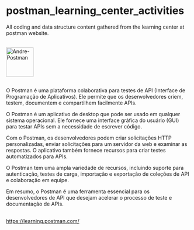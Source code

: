 # postman_learning_center_activities
All coding and data structure content gathered from the learning center at postman website.
<div style="display: inline_block"><br> 
<img align="center" alt="Andre-Postman" height="80" width="75" src="https://static-00.iconduck.com/assets.00/postman-icon-497x512-beb7sy75.png">  
  </div>  

##

O Postman é uma plataforma colaborativa para testes de API (Interface de Programação de Aplicativos). Ele permite que os desenvolvedores criem, testem, documentem e compartilhem facilmente APIs.

O Postman é um aplicativo de desktop que pode ser usado em qualquer sistema operacional. Ele fornece uma interface gráfica do usuário (GUI) para testar APIs sem a necessidade de escrever código.

Com o Postman, os desenvolvedores podem criar solicitações HTTP personalizadas, enviar solicitações para um servidor da web e examinar as respostas. O aplicativo também fornece recursos para criar testes automatizados para APIs.

O Postman tem uma ampla variedade de recursos, incluindo suporte para autenticação, testes de carga, importação e exportação de coleções de API e colaboração em equipe.

Em resumo, o Postman é uma ferramenta essencial para os desenvolvedores de API que desejam acelerar o processo de teste e documentação de APIs.
##
https://learning.postman.com/
